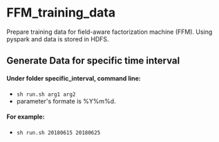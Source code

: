 # FFM_training_data
Prepare training data for field-aware factorization machine (FFM).
Using pyspark and data is stored in HDFS.
## Generate Data for specific time interval
#### Under folder specific_interval, command line:
- `sh run.sh arg1 arg2`
- parameter's formate is %Y%m%d.
#### For example:
- `sh run.sh 20180615 20180625`

